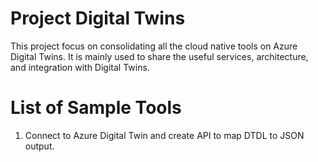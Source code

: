 # Project Digital Twins 
This project focus on consolidating all the cloud native tools on Azure Digital Twins. It is mainly used to share the useful services, architecture, and integration with Digital Twins. 

# List of Sample Tools 
1. Connect to Azure Digital Twin and create API to map DTDL to JSON output. 
